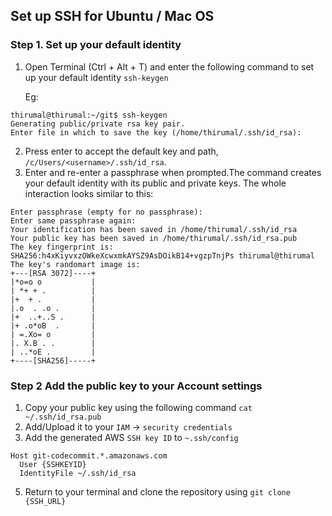 ## Set up SSH for Ubuntu / Mac OS

### Step 1. Set up your default identity
1. Open Terminal (Ctrl + Alt + T) and enter the following command to set up your default identity
`ssh-keygen`
 
   Eg:
 ```
thirumal@thirumal:~/git$ ssh-keygen
Generating public/private rsa key pair.
Enter file in which to save the key (/home/thirumal/.ssh/id_rsa): 
 ```
 2. Press enter to accept the default key and path, `/c/Users/<username>/.ssh/id_rsa`.
 3. Enter and re-enter a passphrase when prompted.The command creates your default identity with its public and private keys. The whole interaction looks similar to this:
 
 ```
 Enter passphrase (empty for no passphrase): 
Enter same passphrase again: 
Your identification has been saved in /home/thirumal/.ssh/id_rsa
Your public key has been saved in /home/thirumal/.ssh/id_rsa.pub
The key fingerprint is:
SHA256:h4xKiyvxzOWkeXcwxmkAYSZ9AsDOikB14+vgzpTnjPs thirumal@thirumal
The key's randomart image is:
+---[RSA 3072]----+
|*o=o o           |
| *+ + .          |
|+  + .           |
|.o  . .o .       |
|+  ..+..S .      |
|+ .o*oB  .       |
| =.Xo= o         |
|. X.B . .        |
| ..*oE .         |
+----[SHA256]-----+
 ```
### Step 2 Add the public key to your Account settings

1. Copy your public key using the following command 
    `cat ~/.ssh/id_rsa.pub`
2. Add/Upload it to your `IAM` -> `security credentials`
3. Add the generated AWS `SSH key ID` to `~.ssh/config`
  ```
  Host git-codecommit.*.amazonaws.com
    User {SSHKEYID}
    IdentityFile ~/.ssh/id_rsa
  ```
5. Return to your terminal and clone the repository using
   `git clone {SSH_URL}`

